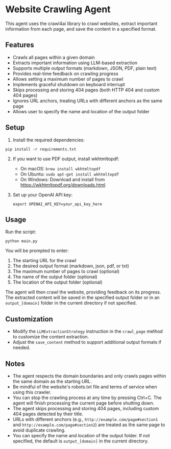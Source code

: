 # Website Crawling Agent

This agent uses the crawl4ai library to crawl websites, extract important information from each page, and save the content in a specified format.

## Features

- Crawls all pages within a given domain
- Extracts important information using LLM-based extraction
- Supports multiple output formats (markdown, JSON, PDF, plain text)
- Provides real-time feedback on crawling progress
- Allows setting a maximum number of pages to crawl
- Implements graceful shutdown on keyboard interrupt
- Skips processing and storing 404 pages (both HTTP 404 and custom 404 pages)
- Ignores URL anchors, treating URLs with different anchors as the same page
- Allows user to specify the name and location of the output folder

## Setup

1. Install the required dependencies:

```
pip install -r requirements.txt
```

2. If you want to use PDF output, install wkhtmltopdf:
   - On macOS: `brew install wkhtmltopdf`
   - On Ubuntu: `sudo apt-get install wkhtmltopdf`
   - On Windows: Download and install from https://wkhtmltopdf.org/downloads.html

3. Set up your OpenAI API key:
   ```
   export OPENAI_API_KEY=your_api_key_here
   ```

## Usage

Run the script:

```
python main.py
```

You will be prompted to enter:
1. The starting URL for the crawl
2. The desired output format (markdown, json, pdf, or txt)
3. The maximum number of pages to crawl (optional)
4. The name of the output folder (optional)
5. The location of the output folder (optional)

The agent will then crawl the website, providing feedback on its progress. The extracted content will be saved in the specified output folder or in an `output_[domain]` folder in the current directory if not specified.

## Customization

- Modify the `LLMExtractionStrategy` instruction in the `crawl_page` method to customize the content extraction.
- Adjust the `save_content` method to support additional output formats if needed.

## Notes

- The agent respects the domain boundaries and only crawls pages within the same domain as the starting URL.
- Be mindful of the website's robots.txt file and terms of service when using this crawler.
- You can stop the crawling process at any time by pressing Ctrl+C. The agent will finish processing the current page before shutting down.
- The agent skips processing and storing 404 pages, including custom 404 pages detected by their title.
- URLs with different anchors (e.g., `http://example.com/page#section1` and `http://example.com/page#section2`) are treated as the same page to avoid duplicate crawling.
- You can specify the name and location of the output folder. If not specified, the default is `output_[domain]` in the current directory.
